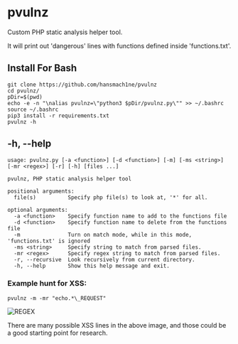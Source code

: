 # pvulnz

Custom PHP static analysis helper tool.

It will print out 'dangerous' lines with functions defined inside 'functions.txt'.

## Install For Bash
`git clone https://github.com/hansmach1ne/pvulnz`  
`cd pvulnz/`  
`pDir=$(pwd)`  
`echo -e -n "\nalias pvulnz=\"python3 $pDir/pvulnz.py\"" >> ~/.bashrc`  
`source ~/.bashrc`  
`pip3 install -r requirements.txt`  
`pvulnz -h`  

## -h, --help
```
usage: pvulnz.py [-a <function>] [-d <function>] [-m] [-ms <string>] [-mr <regex>] [-r] [-h] [files ...]

pvulnz, PHP static analysis helper tool

positional arguments:
  file(s)          Specify php file(s) to look at, '*' for all.

optional arguments:
  -a <function>    Specify function name to add to the functions file
  -d <function>    Specify function name to delete from the functions file
  -m               Turn on match mode, while in this mode, 'functions.txt' is ignored
  -ms <string>     Specify string to match from parsed files.
  -mr <regex>      Specify regex string to match from parsed files.
  -r, --recursive  Look recursively from current directory.
  -h, --help       Show this help message and exit.
```


### Example hunt for XSS:
`pvulnz -m -mr "echo.*\_REQUEST"`

![REGEX](https://github.com/hansmach1ne/pvulnz/assets/57464251/7167721f-e97b-468e-9a08-decb4110535c)


There are many possible XSS lines in the above image, and those could be a good starting point for research.

